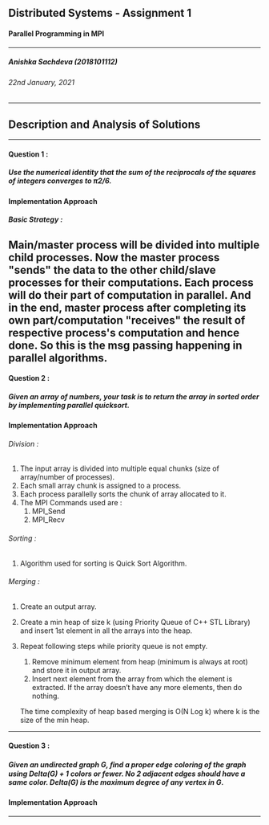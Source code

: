 ## Distributed Systems - Assignment 1 
####  Parallel Programming in MPI
---
##### Anishka Sachdeva (2018101112)
###### 22nd January, 2021
---
## Description and Analysis of Solutions
---
#### Question 1 :
##### Use the numerical identity that the sum of the reciprocals of the squares of integers converges to π2/6.
#### Implementation Approach

##### Basic Strategy :

Main/master process will be divided into multiple child processes. Now the master process "sends" the data to the other child/slave processes for their computations. Each process will do their part of computation in parallel. And in the end, master process after completing its own part/computation "receives" the result of respective process's computation and hence done. So this is the msg passing happening in parallel algorithms.
---
#### Question 2 :
##### Given an array of numbers, your task is to return the array in sorted order by implementing parallel quicksort.
#### Implementation Approach

###### Division :
1. The input array is divided into multiple equal chunks (size of array/number of processes).
2. Each small array chunk is assigned to a process.
3. Each process parallelly sorts the chunk of array allocated to it.
4. The MPI Commands used are : 
    1. MPI_Send
    2. MPI_Recv
###### Sorting :
1. Algorithm used for sorting is Quick Sort Algorithm.
###### Merging :
1. Create an output array.
2. Create a min heap of size k (using Priority Queue of C++ STL Library) and insert 1st element in all the arrays into the heap.
3. Repeat following steps while priority queue is not empty.
    1. Remove minimum element from heap (minimum is always at root) and store it in output array.
    2. Insert next element from the array from which the element is extracted. If the array doesn’t have any more elements, then do nothing.

    The time complexity of heap based merging is O(N Log k) where k is the size of the min heap. 


---
#### Question 3 :
##### Given an undirected graph G, ﬁnd a proper edge coloring of the graph using Delta(G) + 1 colors or fewer. No 2 adjacent edges should have a same color. Delta(G) is the maximum degree of any vertex in G.
#### Implementation Approach 

---